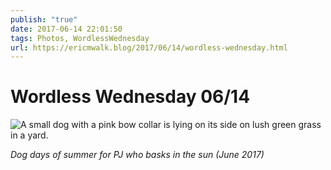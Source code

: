 ```yaml
---
publish: "true"
date: 2017-06-14 22:01:50
tags: Photos, WordlessWednesday
url: https://ericmwalk.blog/2017/06/14/wordless-wednesday.html
---
```


# Wordless Wednesday 06/14

![A small dog with a pink bow collar is lying on its side on lush green grass in a yard.](https://ericmwalk.blog/uploads/2024/7e23d2cd3f.jpeg)

*Dog days of summer for PJ who basks in the sun (June 2017)*
